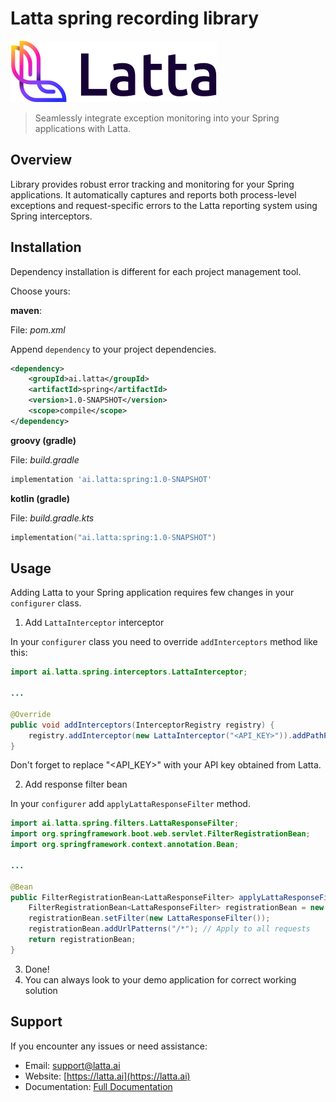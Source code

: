 # Latta spring recording library

![Latta logo](../../docs/logo.svg)

> Seamlessly integrate exception monitoring into your Spring applications with Latta.


## Overview

Library provides robust error tracking and monitoring for your Spring applications. It automatically captures and reports both process-level exceptions and request-specific errors to the Latta reporting system using Spring interceptors.

## Installation

Dependency installation is different for each project management tool.

Choose yours: 

**maven**:

File: *pom.xml*

Append `dependency` to your project dependencies.

```xml
<dependency>
    <groupId>ai.latta</groupId>
    <artifactId>spring</artifactId>
    <version>1.0-SNAPSHOT</version>
    <scope>compile</scope>
</dependency>
```

**groovy (gradle)**

File: *build.gradle*

```groovy
implementation 'ai.latta:spring:1.0-SNAPSHOT'
```

**kotlin (gradle)**

File: *build.gradle.kts*

```kotlin
implementation("ai.latta:spring:1.0-SNAPSHOT")
```

## Usage

Adding Latta to your Spring application requires few changes in your `configurer` class.

1. Add `LattaInterceptor` interceptor

In your `configurer` class you need to override `addInterceptors` method like this:

```java
import ai.latta.spring.interceptors.LattaInterceptor;

...

@Override
public void addInterceptors(InterceptorRegistry registry) {
    registry.addInterceptor(new LattaInterceptor("<API_KEY>")).addPathPatterns("/**");;
}
```

Don't forget to replace "<API_KEY>" with your API key obtained from Latta.

2. Add response filter bean

In your `configurer` add `applyLattaResponseFilter` method.

```java
import ai.latta.spring.filters.LattaResponseFilter;
import org.springframework.boot.web.servlet.FilterRegistrationBean;
import org.springframework.context.annotation.Bean;

...

@Bean
public FilterRegistrationBean<LattaResponseFilter> applyLattaResponseFilter() {
    FilterRegistrationBean<LattaResponseFilter> registrationBean = new FilterRegistrationBean<>();
    registrationBean.setFilter(new LattaResponseFilter());
    registrationBean.addUrlPatterns("/*"); // Apply to all requests
    return registrationBean;
}
```

3. Done!
4. You can always look to your demo application for correct working solution


## Support

If you encounter any issues or need assistance:

- Email: [support@latta.ai](mailto:support@latta.ai)
- Website: [https://latta.ai](https://latta.ai)
- Documentation: [Full Documentation](https://docs.latta.ai/frameworks/spring/)

